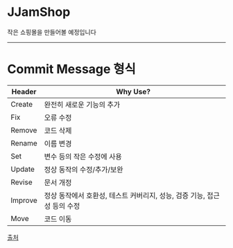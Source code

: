 # JJamShop
작은 쇼핑몰을 만들어볼 예정입니다

<hr>

# Commit Message 형식

| Header  | Why Use?                                                     |
| ------- | ------------------------------------------------------------ |
| Create  | 완전히 새로운 기능의 추가                                    |
| Fix     | 오류 수정                                                    |
| Remove  | 코드 삭제                                                    |
| Rename  | 이름 변경                                                    |
| Set     | 변수 등의 작은 수정에 사용                                   |
| Update  | 정상 동작의 수정/추가/보완                                   |
| Revise  | 문서 개정                                                    |
| Improve | 정상 동작에서 호환성, 테스트 커버리지, 성능, 검증 기능, 접근성 등의 수정 |
| Move    | 코드 이동                                                    |



[출처](https://velog.io/@hyeong412/TIL-%EC%A2%8B%EC%9D%80-%EC%BB%A4%EB%B0%8B-%EB%A9%94%EC%84%B8%EC%A7%80-%EC%9E%91%EC%84%B1%ED%95%98%EA%B8%B0-)
